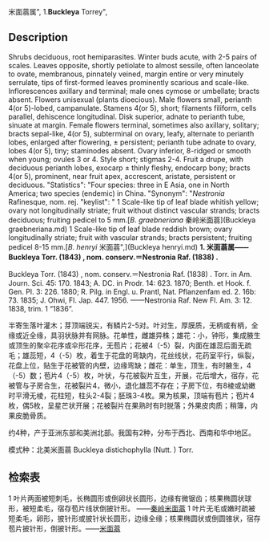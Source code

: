 米面蓊属",
1.**Buckleya** Torrey",

## Description
Shrubs deciduous, root hemiparasites. Winter buds acute, with 2-5 pairs of scales. Leaves opposite, shortly petiolate to almost sessile, often lanceolate to ovate, membranous, pinnately veined, margin entire or very minutely serrulate, tips of first-formed leaves prominently scarious and scale-like. Inflorescences axillary and terminal; male ones cymose or umbellate; bracts absent. Flowers unisexual (plants dioecious). Male flowers small, perianth 4(or 5)-lobed, campanulate. Stamens 4(or 5), short; filaments filiform, cells parallel, dehiscence longitudinal. Disk superior, adnate to perianth tube, sinuate at margin. Female flowers terminal, sometimes also axillary, solitary; bracts sepal-like, 4(or 5), subterminal on ovary, leafy, alternate to perianth lobes, enlarged after flowering, ± persistent; perianth tube adnate to ovary, lobes 4(or 5), tiny; staminodes absent. Ovary inferior, 8-ridged or smooth when young; ovules 3 or 4. Style short; stigmas 2-4. Fruit a drupe, with deciduous perianth lobes, exocarp ± thinly fleshy, endocarp bony; bracts 4(or 5), prominent, near fruit apex, accrescent, aristate, persistent or deciduous.
  "Statistics": "Four species: three in E Asia, one in North America; two species (endemic) in China.
  "Synonym": "*Nestronia* Rafinesque, nom. rej.
  "keylist": "
1 Scale-like tip of leaf blade whitish yellow; ovary not longitudinally striate; fruit without distinct vascular strands; bracts deciduous; fruiting pedicel to 5 mm.[*B*. *graebneriana* 秦岭米面蓊](Buckleya graebneriana.md)
1 Scale-like tip of leaf blade reddish brown; ovary longitudinally striate; fruit with vascular strands; bracts persistent; fruiting pedicel 8-15 mm.[*B*. *henryi* 米面蓊",](Buckleya henryi.md)
**1. 米面蓊属——Buckleya Torr. (1843) , nom. conserv.＝Nestronia Raf. (1838) .**

Buckleya Torr. (1843) , nom. conserv.＝Nestronia Raf. (1838) . Torr. in Am. Journ. Sci. 45: 170. 1843; A. DC. in Prodr. 14: 623. 1870; Benth. et Hook. f. Gen. Pl. 3: 226. 1880; R. Pilg. in Engl. u. Prantl, Nat. Pflanzenfam ed. 2. 16b: 73. 1835; J. Ohwi, Fl. Jap. 447. 1956. ——Nestronia Raf. New Fl. Am. 3: 12. 1838, trim. 1 “1836”.

半寄生落叶灌木；芽顶端锐尖，有鳞片2-5对。叶对生，厚膜质，无柄或有柄，全缘或近全缘，具羽状脉并有网脉。花单性，雌雄异株；雄花：小，钟形，集成腋生或顶生的聚伞花序或伞形花序，无苞片；花被4（-5）裂，内面在雄蕊后面无疏毛；雄蕊短，4（-5）枚，着生于花盘的弯缺内，花丝线状，花药室平行，纵裂，花盘上位，贴生于花被管的内壁，边缘弯缺；雌花：单生，顶生，有时腋生，4（-5）数；苞片4（-5）枚，叶状，与花被裂片互生，开展，花后增大，宿存，花被管与子房合生，花被裂片4，微小，退化雄蕊不存在；子房下位，有8棱或幼嫩时平滑无棱，花柱短，柱头2-4裂；胚珠3-4枚。果为核果，顶端有苞片；苞片4枚，偶5枚，呈星芒状开展；花被裂片在果熟时有时脱落；外果皮肉质；稍簿，内果皮脆骨质。

约4种，产于亚洲东部和美洲北部。我国有2种，分布于西北、西南和华中地区。

模式种：北美米面蓊 Buckleya distichophylla (Nutt. ) Torr.

## 检索表

1 叶片两面被短刺毛，长椭圆形或倒卵状长圆形，边缘有微锯齿；核果椭圆状球形，被短柔毛，宿存苞片线状倒披针形。 ——[秦岭米面蓊](Buckleya%20graebneriana.md)
1 叶片无毛或嫩时疏被短柔毛，卵形，披针形或披针状长圆形，边缘全缘；核果椭圆状或倒圆锥状，宿存苞片披针形，倒披针形。——[米面蓊](Buckleya%20lanceolate.md)

